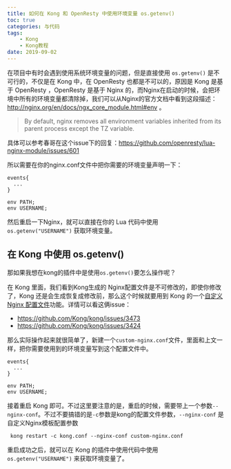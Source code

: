 ```yaml
---
title: 如何在 Kong 和 OpenResty 中使用环境变量 os.getenv()
toc: true
categories: 与代码
tags: 
	- Kong
	- Kong教程
date: 2019-09-02
---
```


在项目中有时会遇到使用系统环境变量的问题，但是直接使用 `os.getenv()` 是不可行的，不仅是在 Kong 中，在 OpenResty 也都是不可以的，原因是 Kong 是基于 OpenResty ，OpenResty 是基于 Nginx 的，而Nginx在启动的时候，会把环境中所有的环境变量都清除掉，我们可以从Nginx的官方文档中看到这段描述：http://nginx.org/en/docs/ngx_core_module.html#env 。

> By default, nginx removes all environment variables inherited from its parent process except the TZ variable. 

具体可以参考春哥在这个issue下的回复：https://github.com/openresty/lua-nginx-module/issues/601

所以需要在你的nginx.conf文件中把你需要的环境变量声明一下：

```
events{
  ...
}

env PATH;
env USERNAME;
```
然后重启一下Nginx，就可以直接在你的 Lua 代码中使用 `os.getenv("USERNAME")` 获取环境变量。

## 在 Kong 中使用 os.getenv()

那如果我想在kong的插件中是使用`os.getenv()`要怎么操作呢？

在 Kong 里面，我们看到Kong生成的 Nginx配置文件是不可修改的，即使你修改了，Kong 还是会生成恢复成修改前，那么这个时候就要用到 Kong 的一个[自定义 Nginx 配置文件](https://getkong.org/docs/0.13.x/configuration/#custom-nginx-configuration-embedding-kong)功能。详情可以看这俩issue：
- https://github.com/Kong/kong/issues/3473
- https://github.com/Kong/kong/issues/3424

那么实际操作起来就很简单了，新建一个`custom-nginx.conf`文件，里面和上文一样，把你需要使用到的环境变量写到这个配置文件中。
```
events{
  ...
}

env PATH;
env USERNAME;
```
接着重启 Kong 即可。不过这里要注意的是，重启的时候，需要带上一个参数`--nginx-conf`。不过不要搞错的是`-c`参数是kong的配置文件参数，`--nginx-conf` 是自定义Nginx模板配置参数

```
 kong restart -c kong.conf --nginx-conf custom-nginx.conf
```

重启成功之后，就可以在 Kong 的插件中使用代码中使用 `os.getenv("USERNAME")` 来获取环境变量了。








